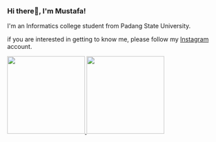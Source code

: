 ### Hi there👋, I'm Mustafa!

<!--
**khairulmusstafa/khairulmusstafa** is a ✨ _special_ ✨ repository because its `README.md` (this file) appears on your GitHub profile.

Here are some ideas to get you started:

- 🔭 I’m currently working on ...
- 🌱 I’m currently learning ...
- 👯 I’m looking to collaborate on ...
- 🤔 I’m looking for help with ...
- 💬 Ask me about ...
- 📫 How to reach me: ...
- 😄 Pronouns: ...
- ⚡ Fun fact: ...
-->

I'm an Informatics college student from Padang State University.

if you are interested in getting to know me, please follow my [Instagram](https://www.instagram.com/khairulmusstafa) account.

<p align="left">
<a href="https://github.com/khairulmusstafa">
  <img height="180em" src="https://github-readme-stats-eight-theta.vercel.app/api?username=khairulmusstafa&show_icons=true&theme=algolia&include_all_commits=true&count_private=true"/>
  <img height="180em" src="https://github-readme-stats-eight-theta.vercel.app/api/top-langs/?username=khairulmusstafa&layout=compact&langs_count=8&theme=algolia"/>
</a>
</p>

